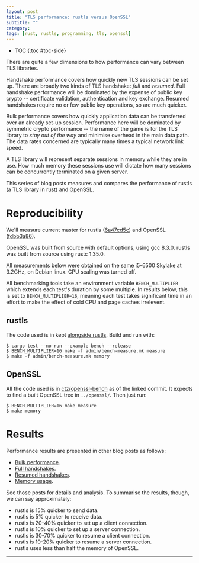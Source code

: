 ```yaml
---
layout: post
title: "TLS performance: rustls versus OpenSSL"
subtitle: ""
category: 
tags: [rust, rustls, programming, tls, openssl]
---
```


* TOC
{:toc #toc-side}

There are quite a few dimensions to how performance can vary between TLS
libraries.

Handshake performance covers how quickly new TLS sessions can be
set up.  There are broadly two kinds of TLS handshake: *full* and
*resumed*.  Full handshake performance will be dominated by the
expense of public key crypto -- certificate validation, authentication
and key exchange.  Resumed handshakes require no or
few public key operations, so are much quicker.

Bulk performance covers how quickly application data can be
transferred over an already set-up session.  Performance here
will be dominated by symmetric crypto performance -- the name
of the game is for the TLS library to *stay out of the way* and
minimise overhead in the main data path.  The data rates
concerned are typically many times a typical network link speed.

A TLS library will represent separate sessions in memory while they are
in use.  How much memory these sessions use will dictate how many sessions
can be concurrently terminated on a given server.

This series of blog posts measures and compares the performance of
rustls (a TLS library in rust) and OpenSSL.

# Reproducibility

We'll measure current master for rustls ([6a47cd5c][rustls-master])
and OpenSSL ([fdbb3a86][openssl-master]).

OpenSSL was built from source with default options, using gcc 8.3.0.
rustls was built from source using rustc 1.35.0.

All measurements below were obtained on the same i5-6500 Skylake at
3.2GHz, on Debian linux.  CPU scaling was turned off.

All benchmarking tools take an environment variable `BENCH_MULTIPLIER`
which extends each test's duration by some multiple.  In results below,
this is set to `BENCH_MULTIPLIER=16`, meaning each test takes significant
time in an effort to make the effect of cold CPU and page caches irrelevent.

## rustls

The code used is in kept [alongside rustls][rustlsbench].  Build and
run with:

```
$ cargo test --no-run --example bench --release
$ BENCH_MULTIPLIER=16 make -f admin/bench-measure.mk measure
$ make -f admin/bench-measure.mk memory
```

## OpenSSL

All the code used is in [ctz/openssl-bench][oslbench] as of the linked
commit.  It expects to find a built OpenSSL tree in `../openssl/`.  Then
just run:

```
$ BENCH_MULTIPLIER=16 make measure
$ make memory
```

# Results

Performance results are presented in other blog posts as follows:

- [Bulk performance][bulk].
- [Full handshakes][fullhs].
- [Resumed handshakes][resumption].
- [Memory usage][memory].

See those posts for details and analysis.  To summarise the results, though,
we can say approximately:

- rustls is 15% quicker to send data.
- rustls is 5% quicker to receive data.
- rustls is 20-40% quicker to set up a client connection. 
- rustls is 10% quicker to set up a server connection.
- rustls is 30-70% quicker to resume a client connection.
- rustls is 10-20% quicker to resume a server connection.
- rustls uses less than half the memory of OpenSSL.

-----

[rustls]: https://github.com/ctz/rustls
[rustls-master]: https://github.com/ctz/rustls/tree/6a47cd5cb411042d9a8acc591203ede10632ea2e
[openssl-master]: https://github.com/openssl/openssl/tree/fdbb3a86
[oslbench]: https://github.com/ctz/openssl-bench/tree/7bc3277b062c598463d60e6d821198ec5c7a4763
[rustlsbench]: https://github.com/ctz/rustls/blob/6a47cd5cb411042d9a8acc591203ede10632ea2e/examples/internal/bench.rs
[pclmulqdq]: https://www.intel.com/content/www/us/en/processors/carry-less-multiplication-instruction-in-gcm-mode-paper.html
[ring]: https://github.com/briansmith/ring
[boringssl]: https://github.com/google/boringssl
[c10k]: https://en.wikipedia.org/wiki/C10k_problem
[bulk]: /2019/07/02/rustls-vs-openssl-bulk-performance.html
[fullhs]: /2019/07/02/rustls-vs-openssl-handshake-performance.html
[resumption]: /2019/07/02/rustls-vs-openssl-resumption-performance.html
[memory]: /2019/07/02/rustls-vs-openssl-memory-usage.html
[intro]: /2019/07/01/rustls-vs-openssl-performance.html
